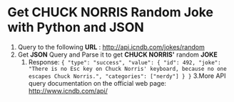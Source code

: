 # Get **CHUCK NORRIS** Random Joke with Python and JSON

 1. Query to the following **URL** : http://api.icndb.com/jokes/random
 2. Get **JSON** Query and Parse it to get **CHUCK NORRIS'** random **JOKE**
    1. Response: ```{ "type": "success", "value": { "id": 492, "joke": "There is no Esc key on Chuck Norris' keyboard, because no one escapes Chuck Norris.", "categories": ["nerdy"] } }```
 3.More API query documentation on the official web page:  http://www.icndb.com/api/    
